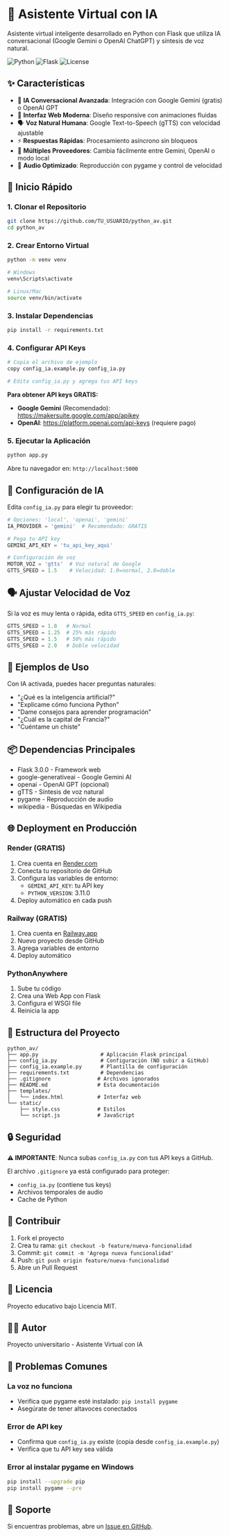 # 🤖 Asistente Virtual con IA

Asistente virtual inteligente desarrollado en Python con Flask que utiliza IA conversacional (Google Gemini o OpenAI ChatGPT) y síntesis de voz natural.

![Python](https://img.shields.io/badge/Python-3.8+-blue.svg)
![Flask](https://img.shields.io/badge/Flask-3.0.0-green.svg)
![License](https://img.shields.io/badge/License-MIT-yellow.svg)

## ✨ Características

- 🧠 **IA Conversacional Avanzada**: Integración con Google Gemini (gratis) o OpenAI GPT
- 🎨 **Interfaz Web Moderna**: Diseño responsive con animaciones fluidas
- 🗣️ **Voz Natural Humana**: Google Text-to-Speech (gTTS) con velocidad ajustable
- ⚡ **Respuestas Rápidas**: Procesamiento asíncrono sin bloqueos
- 🔄 **Múltiples Proveedores**: Cambia fácilmente entre Gemini, OpenAI o modo local
- 🎵 **Audio Optimizado**: Reproducción con pygame y control de velocidad

## 🚀 Inicio Rápido

### 1. Clonar el Repositorio

```bash
git clone https://github.com/TU_USUARIO/python_av.git
cd python_av
```

### 2. Crear Entorno Virtual

```bash
python -m venv venv

# Windows
venv\Scripts\activate

# Linux/Mac
source venv/bin/activate
```

### 3. Instalar Dependencias

```bash
pip install -r requirements.txt
```

### 4. Configurar API Keys

```bash
# Copia el archivo de ejemplo
copy config_ia.example.py config_ia.py

# Edita config_ia.py y agrega tus API keys
```

**Para obtener API keys GRATIS:**
- **Google Gemini** (Recomendado): https://makersuite.google.com/app/apikey
- **OpenAI**: https://platform.openai.com/api-keys (requiere pago)

### 5. Ejecutar la Aplicación

```bash
python app.py
```

Abre tu navegador en: `http://localhost:5000`

## 🎯 Configuración de IA

Edita `config_ia.py` para elegir tu proveedor:

```python
# Opciones: 'local', 'openai', 'gemini'
IA_PROVIDER = 'gemini'  # Recomendado: GRATIS

# Pega tu API key
GEMINI_API_KEY = 'tu_api_key_aqui'

# Configuración de voz
MOTOR_VOZ = 'gtts'  # Voz natural de Google
GTTS_SPEED = 1.5    # Velocidad: 1.0=normal, 2.0=doble
```

## 🗣️ Ajustar Velocidad de Voz

Si la voz es muy lenta o rápida, edita `GTTS_SPEED` en `config_ia.py`:

```python
GTTS_SPEED = 1.0   # Normal
GTTS_SPEED = 1.25  # 25% más rápido
GTTS_SPEED = 1.5   # 50% más rápido
GTTS_SPEED = 2.0   # Doble velocidad
```

## 💬 Ejemplos de Uso

Con IA activada, puedes hacer preguntas naturales:

- "¿Qué es la inteligencia artificial?"
- "Explícame cómo funciona Python"
- "Dame consejos para aprender programación"
- "¿Cuál es la capital de Francia?"
- "Cuéntame un chiste"

## 📦 Dependencias Principales

- Flask 3.0.0 - Framework web
- google-generativeai - Google Gemini AI
- openai - OpenAI GPT (opcional)
- gTTS - Síntesis de voz natural
- pygame - Reproducción de audio
- wikipedia - Búsquedas en Wikipedia

## 🌐 Deployment en Producción

### Render (GRATIS)

1. Crea cuenta en [Render.com](https://render.com)
2. Conecta tu repositorio de GitHub
3. Configura las variables de entorno:
   - `GEMINI_API_KEY`: tu API key
   - `PYTHON_VERSION`: 3.11.0
4. Deploy automático en cada push

### Railway (GRATIS)

1. Crea cuenta en [Railway.app](https://railway.app)
2. Nuevo proyecto desde GitHub
3. Agrega variables de entorno
4. Deploy automático

### PythonAnywhere

1. Sube tu código
2. Crea una Web App con Flask
3. Configura el WSGI file
4. Reinicia la app

## 📁 Estructura del Proyecto

```
python_av/
├── app.py                    # Aplicación Flask principal
├── config_ia.py              # Configuración (NO subir a GitHub)
├── config_ia.example.py      # Plantilla de configuración
├── requirements.txt          # Dependencias
├── .gitignore               # Archivos ignorados
├── README.md                # Esta documentación
├── templates/
│   └── index.html           # Interfaz web
└── static/
    ├── style.css            # Estilos
    └── script.js            # JavaScript
```

## 🔒 Seguridad

**⚠️ IMPORTANTE**: Nunca subas `config_ia.py` con tus API keys a GitHub.

El archivo `.gitignore` ya está configurado para proteger:
- `config_ia.py` (contiene tus keys)
- Archivos temporales de audio
- Cache de Python

## 🤝 Contribuir

1. Fork el proyecto
2. Crea tu rama: `git checkout -b feature/nueva-funcionalidad`
3. Commit: `git commit -m 'Agrega nueva funcionalidad'`
4. Push: `git push origin feature/nueva-funcionalidad`
5. Abre un Pull Request

## 📝 Licencia

Proyecto educativo bajo Licencia MIT.

## 👨‍💻 Autor

Proyecto universitario - Asistente Virtual con IA

## 🐛 Problemas Comunes

### La voz no funciona
- Verifica que pygame esté instalado: `pip install pygame`
- Asegúrate de tener altavoces conectados

### Error de API key
- Confirma que `config_ia.py` existe (copia desde `config_ia.example.py`)
- Verifica que tu API key sea válida

### Error al instalar pygame en Windows
```bash
pip install --upgrade pip
pip install pygame --pre
```

## 📧 Soporte

Si encuentras problemas, abre un [Issue en GitHub](https://github.com/TU_USUARIO/python_av/issues).
